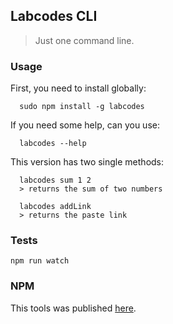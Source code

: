## Labcodes CLI

> Just one command line.

### Usage

First, you need to install globally:

```
  sudo npm install -g labcodes
```

If you need some help, can you use:

```
  labcodes --help
```

This version has two single methods:

```
  labcodes sum 1 2
  > returns the sum of two numbers
```

```
  labcodes addLink
  > returns the paste link
```

### Tests

```
npm run watch
```

### NPM

This tools was published [here](https://www.npmjs.com/package/labcodes).